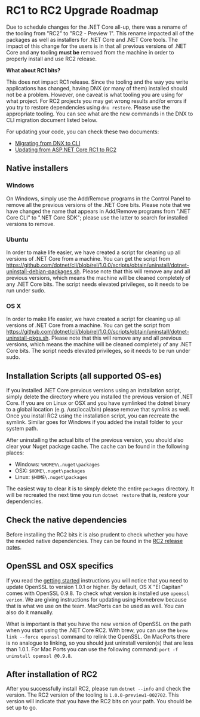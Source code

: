 # RC1 to RC2 Upgrade Roadmap

Due to schedule changes for the .NET Core all-up, there was a rename of the tooling from "RC2" to "RC2 - Preview 1". This rename impacted all of the packages as well as installers for .NET Core and .NET Core tools. The impact of this change for the users is in that all previous versions of .NET Core and any tooling **must be** removed from the machine in order to properly install and use RC2 release.

**What about RC1 bits?**

This does not impact RC1 release. Since the tooling and the way you write applications has changed, having DNX (or many of them) installed should not be a problem. However, one caveat is what tooling you are using for what project. For RC2 projects you may get wrong results and/or errors if you try to restore dependencies using `dnu restore`. Please use the appropriate tooling. You can see what are the new commands in the DNX to CLI migration document listed below.

For updating your code, you can check these two documents:

* [Migrating from DNX to CLI](http://dotnet.github.io/docs/core-concepts/dnx-migration.html)
* [Updating from ASP.NET Core RC1 to RC2]()

## Native installers

### Windows

On Windows, simply use the Add/Remove programs in the Control Panel to remove all the previous versions of the .NET Core bits. Please note that we have changed the name that appears in Add/Remove programs from ".NET Core CLI" to ".NET Core SDK"; please use the latter to search for installed versions to remove.

### Ubuntu

In order to make life easier, we have created a script for cleaning up all versions of .NET Core from a machine. You can get the script from https://github.com/dotnet/cli/blob/rel/1.0.0/scripts/obtain/uninstall/dotnet-uninstall-debian-packages.sh. Please note that this will remove any and all previous versions, which means the machine will be cleaned completely of any .NET Core bits.  The script needs elevated privileges, so it needs to be run under sudo.

### OS X

In order to make life easier, we have created a script for cleaning up all versions of .NET Core from a machine. You can get the script from https://github.com/dotnet/cli/blob/rel/1.0.0/scripts/obtain/uninstall/dotnet-uninstall-pkgs.sh. Please note that this will remove any and all previous versions, which means the machine will be cleaned completely of any .NET Core bits.  The script needs elevated privileges, so it needs to be run under sudo.

## Installation Scripts (all supported OS-es)

If you installed .NET Core previous versions using an installation script, simply delete the directory where you installed the previous version of .NET Core. If you are on Linux or OSX and you have symlinked the dotnet binary to a global location (e.g. /usr/local/bin) please remove that symlink as well. Once you install RC2 using the installation script, you can recreate the symlink. Similar goes for Windows if you added the install folder to your system path.

After uninstalling the actual bits of the previous version, you should also clear your Nuget package cache. The cache can be found in the following places:

* Windows: `%HOME%\.nuget\packages`
* OSX: `$HOME\.nuget\packages`
* Linux: `$HOME\.nuget\packages`

The easiest way to clear it is to simply delete the entire `packages` directory. It will be recreated the next time you run `dotnet restore` that is, restore your dependencies.

## Check the native dependencies

Before installing the RC2 bits it is also prudent to check whether you have the needed native dependencies. They can be found in the [RC2 release notes](Release-Notes-RC2.md).

## OpenSSL and OSX specifics

If you read the [getting started](http://go.microsoft.com/fwlink/?LinkID=798306&clcid=0x409) instructions you will notice that  you need to update OpenSSL to version 1.0.1 or higher. By default, OS X "El Capitan" comes with OpenSSL 0.9.8. To check what version is installed use `openssl verion`. We are giving instructions for updating using Homebrew because that is what we use on the team. MacPorts can be used as well. You can also do it manually.

What is important is that you have the new version of OpenSSL on the path when you start using the .NET Core RC2. With brew, you can use the `brew link --force openssl` command to relink the OpenSSL. On MacPorts there is no analogue to linking, so you should just uninstall version(s) that are less than 1.0.1. For Mac Ports you can use the following command: `port -f uninstall openssl @0.9.8`.

## After installation of RC2

After you successfully install RC2, please run `dotnet --info` and check the version. The RC2 version of the tooling is `1.0.0-preview1-002702`. This version will indicate that you have the RC2 bits on your path. You should be set up to go.
